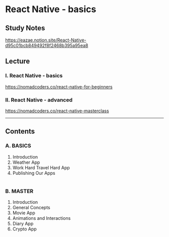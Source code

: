# React Native - basics

## Study Notes

https://eazae.notion.site/React-Native-d95c01bcb849492f8f2468b395a95ea8

## Lecture

### I. React Native - basics

https://nomadcoders.co/react-native-for-beginners

### II. React Native - advanced

https://nomadcoders.co/react-native-masterclass

<hr/>

## Contents

### A. BASICS

1. Introduction
2. Weather App
3. Work Hard Travel Hard App
4. Publishing Our Apps

#

### B. MASTER

1. Introduction
2. General Concepts
3. Movie App
4. Animations and Interactions
5. Diary App
6. Crypto App
